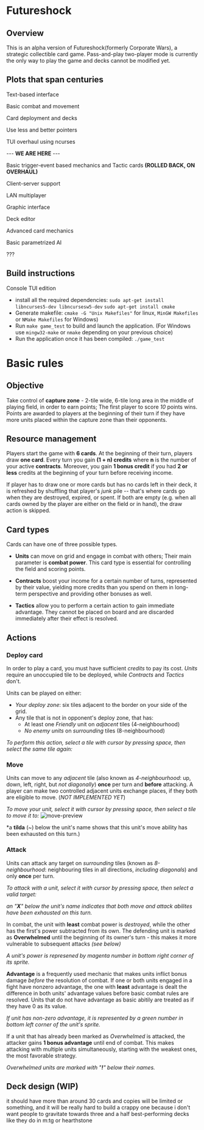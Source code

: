 # Futureshock

## Overview

This is an alpha version of Futureshock(formerly Corporate Wars), a strategic collectible card game.
Pass-and-play two-player mode is currently the only way to play the game and decks cannot be modified yet.

## Plots that span centuries
Text-based interface

Basic combat and movement

Card deployment and decks

Use less and better pointers

TUI overhaul using ncurses

--- **WE ARE HERE** --- 

Basic trigger-event based mechanics and Tactic cards **(ROLLED BACK, ON OVERHAUL)**

Client-server support

LAN multiplayer

Graphic interface

Deck editor

Advanced card mechanics

Basic parametrized AI

???

## Build instructions

Console TUI edition
- install all the required dependencies:
  ```sudo apt-get install libncurses5-dev libncursesw5-dev```
  ```sudo apt-get install cmake```
- Generate makefile: ```cmake -G "Unix Makefiles"``` for linux, ```MinGW Makefiles``` or ```NMake Makefiles``` for Windows)
- Run ```make game_test``` to build and launch the application. (For Windows use ```mingw32-make``` or ```nmake``` depending on your previous choice)
- Run the application once it has been compiled: ```./game_test```

# Basic rules
## Objective
Take control of **capture zone** - 2-tile wide, 6-tile long area in the middle of playing field, in order to earn points; The first player to score *10* points wins.
Points are awarded to players at the beginning of their turn if they have more units placed within the capture zone than their opponents.

## Resource management
Players start the game with **6 cards**. At the beginning of their turn, players draw **one card**.
Every turn you gain **(1 + n) credits** where **n** is the number of your active **contracts**. Moreover, you gain **1 bonus credit** if you had **2 or less** credits at the beginning of your turn before receiving income.

If player has to draw one or more cards but has no cards left in their deck, it is refreshed by shuffling that player's *junk* pile -- that's where cards go when they are destroyed, expired, or spent. If both are empty (e.g. when all cards owned by the player are either on the field or in hand), the draw action is skipped.

## Card types
Cards can have one of three possible types. 

- **Units** can move on grid and engage in combat with others; Their main parameter is **combat power**. This card type is essential for controlling the field and scoring points.

- **Contracts** boost your income for a certain number of turns, represented by their value, yielding more credits than you spend on them in long-term perspective and providing other bonuses as well.

- **Tactics** allow you to perform a certain action to gain immediate advantage. They cannot be placed on board and are discarded immediately after their effect is resolved.

## Actions
### Deploy card
In order to play a card, you must have sufficient *credits* to pay its cost. *Units* require an unoccupied tile to be deployed, while *Contracts* and *Tactics* don't.

Units can be played on either:
- *Your deploy zone*: six tiles adjacent to the border on your side of the grid.
- Any tile that is not in opponent's deploy zone, that has:
  - At least one *Friendly* unit on *adjacent* tiles (4-neighbourhood)
  - *No enemy units* on *surrounding* tiles (8-neighbourhood)
 
*To perform this action, select a tile with cursor by pressing space, then select the same tile again:*


### Move
Units can move to any *adjacent* tile (also known as *4-neighbourhood*: up, down, left, right, but *not diagonally*) **once** per turn and **before** attacking.
A player can make two controlled adjacent units exchange places, if they both are eligible to move. (*NOT IMPLEMENTED YET*)

*To move your unit, select it with cursor by pressing space, then select a tile to move it to:*
![move-preview](https://github.com/user-attachments/assets/10913a76-8b5f-4ac4-b978-028dde4e8de0)


*a **tilda** (~) below the unit's name shows that this unit's move ability has been exhausted on this turn.)

### Attack
Units can attack any target on *surrounding* tiles (known as *8-neighbourhood*: neighbouring tiles in all directions, *including diagonals*) and only **once** per turn.

*To attack with a unit, select it with cursor by pressing space, then select a valid target:*

*an "**X**" below the unit's name indicates that both move and attack abilites have been exhausted on this turn.*

In combat, the unit with **least** combat power is *destroyed*, while the other has the first's power subtracted from its own. The defending unit is marked as **Overwhelmed** until the beginning of its owner's turn - this makes it more vulnerable to subsequent attacks *(see below)*

*A unit's power is represened by magenta number in bottom right corner of its sprite.*

**Advantage** is a frequently used mechanic that makes units inflict bonus damage *before* the resolution of combat. If one or both units engaged in a fight have nonzero advantage, the one with **least** advantage is dealt the difference in both units' advantage values before basic combat rules are resolved. Units that do not have advantage as basic abitily are treated as if they have 0 as its value.

*If unit has non-zero advantage, it is represented by a green number in bottom left corner of the unit's sprite.*

If a unit that has already been marked as *Overwhelmed* is attacked, the attacker gains **1 bonus advantage** until end of combat. This makes attacking with multiple units simultaneously, starting with the weakest ones, the most favorable strategy.

*Overwhelmed units are marked with "**!**" below their names.*

## Deck design (WIP)

it should have more than around 30 cards and copies will be limited or something, and it will be really hard to build a crappy one because i don't want people to gravitate towards three and a half best-performing decks like they do in m:tg or hearthstone
